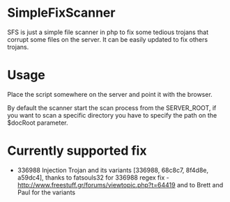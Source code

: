 SimpleFixScanner
================
SFS is just a simple file scanner in php to fix some tedious trojans that corrupt some files on the server.
It can be easily updated to fix others trojans.

Usage
=====
Place the script somewhere on the server and point it with the browser.

By default the scanner start the scan process from the SERVER_ROOT, if you want to scan a specific directory you have to specify the path on the $docRoot parameter.


Currently supported fix
================
- 336988 Injection Trojan and its variants [336988, 68c8c7, 8f4d8e, a59dc4],  thanks to fatsouls32 for 336988 regex fix - http://www.freestuff.gr/forums/viewtopic.php?t=64419 and to Brett and Paul for the variants


